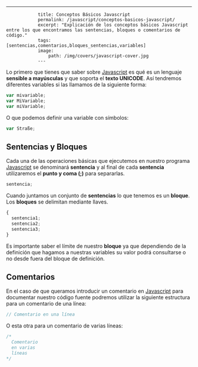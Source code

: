 ---
				title: Conceptos Básicos Javascript
				permalink: /javascript/conceptos-basicos-javascript/
				excerpt: "Explicación de los conceptos básicos Javascript entre los que encontramos las sentencias, bloques o comentarios de código."
				tags: [sentencias,comentarios,bloques_sentencias,variables]
				image:
  					path: /img/covers/javascript-cover.jpg
				---
			
Lo primero que tienes que saber sobre [Javascript](https://www.manualweb.net/javascript/) es qué es un lenguaje **sensible a mayúsculas** y que soporta el **texto UNICODE**. Así tendremos diferentes variables si las llamamos de la siguiente forma:


```javascript
var mivariable;
var MiVariable;
var miVariable;
```


O que podemos definir una variable con símbolos:


```javascript
var Straße;
```


## Sentencias y Bloques


Cada una de las operaciones básicas que ejecutemos en nuestro programa [Javascript](https://www.manualweb.net/javascript/) se denominará **sentencia** y al final de cada **sentencia** utilizaremos el **punto y coma (;)** para separarlas.


```javascript
sentencia;
```


Cuando juntamos un conjunto de **sentencias** lo que tenemos es un **bloque**. Los **bloques** se delimitan mediante llaves.


```javascript
{
  sentencia1;
  sentencia2;
  sentencia3;
}
```


Es importante saber el límite de nuestro **bloque** ya que dependiendo de la definición que hagamos a nuestras variables su valor podrá consultarse o no desde fuera del bloque de definición.


## Comentarios


En el caso de que queramos introducir un comentario en [Javascript](https://www.manualweb.net/javascript/) para documentar nuestro código fuente podremos utilizar la siguiente estructura para un comentario de una línea:


```javascript
// Comentario en una línea
```


O esta otra para un comentario de varias líneas:


```javascript
/*
  Comentario
  en varias
  líneas
*/
```

